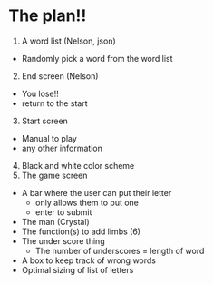 # The plan!!

1. A word list (Nelson, json)
  - Randomly pick a word from the word list
2. End screen (Nelson)
  - You lose!!
  - return to the start
3. Start screen
  - Manual to play
  - any other information
4. Black and white color scheme 
5.  The game screen
  - A bar where the user can put their letter 
    - only allows them to put one
    - enter to submit
  - The man (Crystal)
  - The function(s) to add limbs (6)
  - The under score thing 
    - The number of underscores = length of word
  - A box to keep track of wrong words
  - Optimal sizing of list of letters
